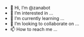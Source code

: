 - 👋 Hi, I’m @zanabot
- 👀 I’m interested in ...
- 🌱 I’m currently learning ...
- 💞️ I’m looking to collaborate on ...
- 📫 How to reach me ...

<!---
zanabot/zanabot is a ✨ special ✨ repository because its `README.md` (this file) appears on your GitHub profile.
You can click the Preview link to take a look at your changes.
--->
